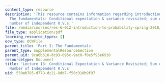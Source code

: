 ```yaml
---
content_type: resource
description: 'This resource contains information regarding introduction to probability:
  The fundamentals: Conditional expectation & variance revisited; sum of a random
  number of independent R.V.s.'
file: /media/courses/res-6-012-introduction-to-probability-spring-2018/550ab785d778dc218dd7f50c310b9f97_MITRES_6_012S18_L13.pdf
file_type: application/pdf
learning_resource_types: []
ocw_type: OCWFile
parent_title: 'Part I: The Fundamentals'
parent_type: SupplementalResourceSection
parent_uid: 9ca6b310-dc93-095c-9ac0-f0e5f95e6930
resourcetype: Document
title: 'Lecture 13: Conditional Expectation & Variance Revisited; Sum of a Random
  Number of Independent R.V.s'
uid: 550ab785-d778-dc21-8dd7-f50c310b9f97
---
```

